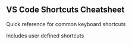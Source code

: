 ## VS Code Shortcuts Cheatsheet

Quick reference for common keyboard shortcuts

Includes user defined shortcuts

